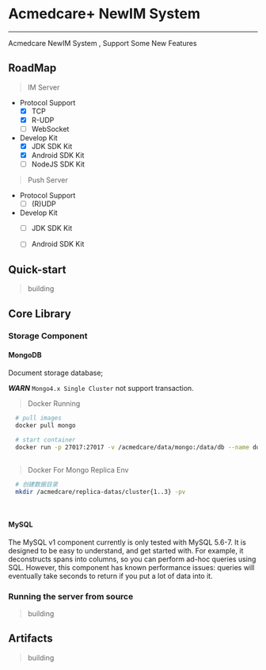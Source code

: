 # Acmedcare+ NewIM System
---
Acmedcare NewIM System , Support Some New Features

## RoadMap

> IM Server
- Protocol Support
    * [x] TCP
    * [x] R-UDP
    * [ ] WebSocket
    
- Develop Kit
    * [x] JDK SDK Kit
    * [x] Android SDK Kit
    * [ ] NodeJS SDK Kit
    
> Push Server
- Protocol Support
    * [ ] (R)UDP

- Develop Kit
    * [ ] JDK SDK Kit
    * [ ] Android SDK Kit


## Quick-start
> building

## Core Library

### Storage Component

#### MongoDB

Document storage database;

***WARN*** `Mongo4.x Single Cluster` not support transaction.


> Docker Running

```bash
  # pull images
  docker pull mongo
  
  # start container
  docker run -p 27017:27017 -v /acmedcare/data/mongo:/data/db --name docker_mongodb -d mongo
  
```

> Docker For Mongo Replica Env

```bash
  # 创建数据目录
  mkdir /acmedcare/replica-datas/cluster{1..3} -pv
  
  


```

#### MySQL
The MySQL v1 component currently is only tested with MySQL 5.6-7. It is designed to be easy to understand, and get started with. For example, it deconstructs spans into columns, so you can perform ad-hoc queries using SQL. However, this component has known performance issues: queries will eventually take seconds to return if you put a lot of data into it.



### Running the server from source
> building


## Artifacts
> building